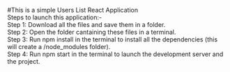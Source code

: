 #This is a simple Users List React Application </br>
Steps to launch this application:- </br>
Step 1: Download all the files and save them in a folder. </br>
Step 2: Open the folder cantaining these files in a terminal. </br>
Step 3: Run npm install in the terminal to install all the dependencies (this will create a /node_modules folder). </br>
Step 4: Run npm start in the terminal to launch the development server and the project. </br>
